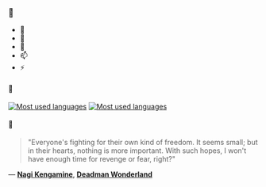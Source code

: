 ### 👋

- 🔭
- 🌱
- 💬
- 📫
- ⚡

#### 🧏

[![Most used languages](https://github-readme-stats-aynah.vercel.app/api/top-langs/?username=aynh&theme=solarized-dark&langs_count=6&layout=compact&hide_title=true)](https://github.com/anuraghazra/github-readme-stats#gh-dark-mode-only)
[![Most used languages](https://github-readme-stats-aynah.vercel.app/api/top-langs/?username=aynh&theme=solarized-light&langs_count=6&layout=compact&hide_title=true)](https://github.com/anuraghazra/github-readme-stats#gh-light-mode-only)

#### 💬

> "Everyone's fighting for their own kind of freedom. It seems small; but in their hearts, nothing is more important. With such hopes, I won't have enough time for revenge or fear, right?"

&mdash; [**Nagi Kengamine**](https://myanimelist.net/character.php?q=Nagi%20Kengamine&cat=character), [**Deadman Wonderland**](https://myanimelist.net/search/all?q=Deadman%20Wonderland&cat=all)
